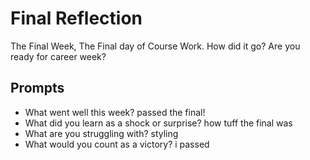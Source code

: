 # Final Reflection
The Final Week, The Final day of Course Work. How did it go? Are you ready for career week?

## Prompts
- What went well this week?
passed the final!
- What did you learn as a shock or surprise?
how tuff the final was 
- What are you struggling with?
styling
- What would you count as a victory?
i passed